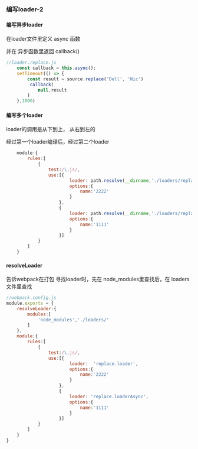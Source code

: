 ### 编写loader-2 

#### 编写异步loader

在loader文件里定义 async 函数

并在 异步函数里返回 callback() 
```js 
//loader.replace.js
    const callback = this.async();
    setTimeout(() => {
        const result = source.replace('Dell', 'Nic')
         callback(
            null,result
        )
    },1000)
```

#### 编写多个loader

loader的调用是从下到上， 从右到左的

经过第一个loader编译后，经过第二个loader
```js
    module:{
        rules:[
            {
                test:/\.js/,
                use:[{
                        loader: path.resolve(__dirname,'./loaders/replace.loader.js'),
                        options:{
                            name:'2222'
                        }
                    },
                    {
                        loader: path.resolve(__dirname,'./loaders/replace.loaderAsync.js'),
                        options:{
                            name:'1111'
                        }
                    }]
            }
        ]
    }
```

#### resolveLoader

告诉webpack在打包 寻找loader时，先在 node_modules里查找后，在 loaders文件里查找
```js
//webpack.config.js
module.exports = {
    resolveLoader:{
        modules:[
            'node_modules','./loaders/'
        ]
    },
    module:{
        rules:[
            {
                test:/\.js/,
                use:[{
                        loader:  'replace.loader',
                        options:{
                            name:'2222'
                        }
                    },
                    {
                        loader: 'replace.loaderAsync',
                        options:{
                            name:'1111'
                        }
                    }]
            }
        ]
    }
}

```